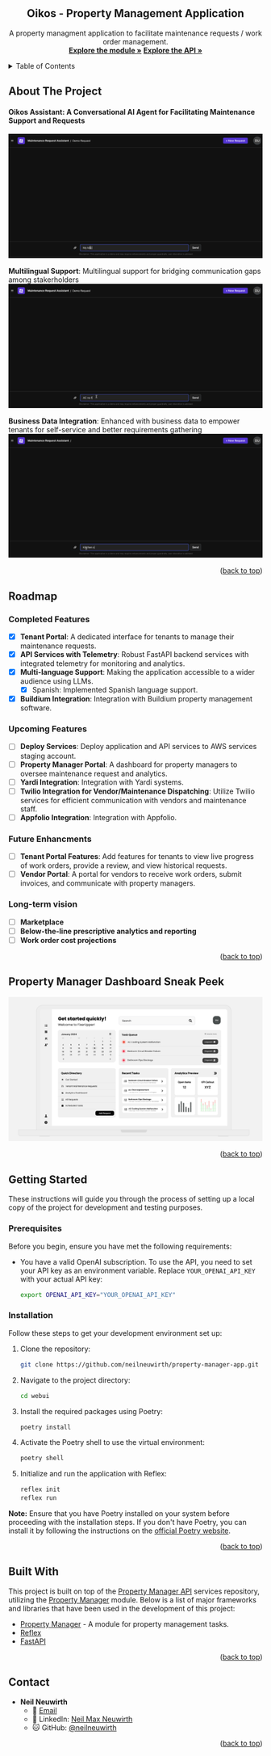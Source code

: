 <a name="readme-top"></a>

<!-- [![Contributors][contributors-shield]][contributors-url]
[![Forks][forks-shield]][forks-url]
[![Stargazers][stars-shield]][stars-url]
[![Issues][issues-shield]][issues-url]
[![LinkedIn][linkedin-shield]][linkedin-url] -->

<!-- PROJECT LOGO -->
<br />
<div align="center">
  <h2 align="center">Oikos - Property Management Application</h2>

  <p align="center">
    A property managment application to facilitate maintenance requests / work order management.
    <br />
    <a href="https://github.com/neilneuwirth/property-manager"><strong>Explore the module »</strong></a>
    <a href="https://github.com/neilneuwirth/property-manager-api"><strong>Explore the API »</strong></a>
    <!-- <br />
    <br />
    <a href="https://github.com/othneildrew/Best-README-Template">View Demo</a>
    ·
    <a href="https://github.com/othneildrew/Best-README-Template/issues">Report Bug</a>
    ·
    <a href="https://github.com/othneildrew/Best-README-Template/issues">Request Feature</a> -->
  </p>
</div>

<!-- TABLE OF CONTENTS -->
<details>
  <summary>Table of Contents</summary>
  <ol>
    <li>
      <a href="#about-the-project">About The Project</a>
    </li>
    <li><a href="#roadmap">Roadmap</a></li>
    <li>
      <a href="#getting-started">Getting Started</a>
      <ul>
        <li><a href="#prerequisites">Prerequisites</a></li>
        <li><a href="#installation">Installation</a></li>
      </ul>
    </li>
    <li><a href="#built-with">Built With</a></li>
    <li><a href="#contact">Contact</a></li>
  </ol>
</details>

<!-- ABOUT THE PROJECT -->

## About The Project
#### Oikos Assistant: A Conversational AI Agent for Facilitating Maintenance Support and Requests
<img src="./docs/demo.gif" alt="icon"/><br>

**Multilingual Support**: Multilingual support for bridging communication gaps among stakerholders
<img src="./docs/spanish_demo.gif" alt="icon"/><br>

**Business Data Integration**: Enhanced with business data to empower tenants for self-service and better requirements gathering
<img src="./docs/context_demo.gif" alt="icon"/>

<p align="right">(<a href="#readme-top">back to top</a>)</p>

<!-- ROADMAP -->

## Roadmap

### Completed Features

- [x] **Tenant Portal**: A dedicated interface for tenants to manage their maintenance requests.
- [x] **API Services with Telemetry**: Robust FastAPI backend services with integrated telemetry for monitoring and analytics.
- [x] **Multi-language Support**: Making the application accessible to a wider audience using LLMs.
  - [x] Spanish: Implemented Spanish language support.
- [x] **Buildium Integration**: Integration with Buildium property management software.

### Upcoming Features
- [ ] **Deploy Services**: Deploy application and API services to AWS services staging account. 
- [ ] **Property Manager Portal**: A dashboard for property managers to oversee maintenance request and analytics. 
- [ ] **Yardi Integration**: Integration with Yardi systems.
- [ ] **Twilio Integration for Vendor/Maintenance Dispatching**: Utilize Twilio services for efficient communication with vendors and maintenance staff. 
- [ ] **Appfolio Integration**: Integration with Appfolio.

### Future Enhancments
- [ ] **Tenant Portal Features**: Add features for tenants to view live progress of work orders, provide a review, and view historical requests. 
- [ ] **Vendor Portal**: A portal for vendors to receive work orders, submit invoices, and communicate with property managers.

### Long-term vision
- [ ] **Marketplace**
- [ ] **Below-the-line prescriptive analytics and reporting**
- [ ] **Work order cost projections**

<p align="right">(<a href="#readme-top">back to top</a>)</p>


## Property Manager Dashboard Sneak Peek 
<!-- PROPERTY MANAGER PREVIEW -->
<a href="https://app.uizard.io/p/d2e04da3">
<img src="./docs/landlord_mockup.png" alt="icon"/>
</a>
<p align="right">(<a href="#readme-top">back to top</a>)</p>

<!-- GETTING STARTED -->

## Getting Started

These instructions will guide you through the process of setting up a local copy of the project for development and testing purposes.

### Prerequisites

Before you begin, ensure you have met the following requirements:

- You have a valid OpenAI subscription. To use the API, you need to set your API key as an environment variable. Replace `YOUR_OPENAI_API_KEY` with your actual API key:

  ```bash
  export OPENAI_API_KEY="YOUR_OPENAI_API_KEY"
  ```

### Installation

Follow these steps to get your development environment set up:

1. Clone the repository:

   ```sh
   git clone https://github.com/neilneuwirth/property-manager-app.git
   ```

2. Navigate to the project directory:

   ```sh
   cd webui
   ```

3. Install the required packages using Poetry:

   ```sh
   poetry install
   ```

4. Activate the Poetry shell to use the virtual environment:

   ```sh
   poetry shell
   ```

5. Initialize and run the application with Reflex:

   ```sh
   reflex init
   reflex run
   ```

**Note:** Ensure that you have Poetry installed on your system before proceeding with the installation steps. If you don't have Poetry, you can install it by following the instructions on the [official Poetry website](https://python-poetry.org/docs/#installation).

<p align="right">(<a href="#readme-top">back to top</a>)</p>

<!-- BUILT WITH -->

## Built With

This project is built on top of the [Property Manager API](https://github.com/neilneuwirth/property-manager-api) services repository, utilizing the [Property Manager](https://github.com/neilneuwirth/property-manager) module. Below is a list of major frameworks and libraries that have been used in the development of this project:

- [Property Manager](https://github.com/neilneuwirth/property-manager) - A module for property management tasks.
- [Reflex](https://reflex.dev/)
- [FastAPI](https://fastapi.tiangolo.com/)

<p align="right">(<a href="#readme-top">back to top</a>)</p>
<!-- CONTACT -->

## Contact

- **Neil Neuwirth**
  - 📧 [Email](mailto:neil.neuwirth15@gmail.com)
  - 🔗 LinkedIn: [Neil Max Neuwirth](https://www.linkedin.com/in/neil-max-neuwirth-840a4872/)
  - 🐱 GitHub: [@neilneuwirth](https://github.com/neilneuwirth)

<p align="right">(<a href="#readme-top">back to top</a>)</p>



<!-- MARKDOWN LINKS & IMAGES -->
<!-- https://www.markdownguide.org/basic-syntax/#reference-style-links -->

[contributors-shield]: https://img.shields.io/github/contributors/othneildrew/Best-README-Template.svg?style=for-the-badge
[contributors-url]: https://github.com/othneildrew/Best-README-Template/graphs/contributors
[forks-shield]: https://img.shields.io/github/forks/othneildrew/Best-README-Template.svg?style=for-the-badge
[forks-url]: https://github.com/othneildrew/Best-README-Template/network/members
[stars-shield]: https://img.shields.io/github/stars/othneildrew/Best-README-Template.svg?style=for-the-badge
[stars-url]: https://github.com/othneildrew/Best-README-Template/stargazers
[issues-shield]: https://img.shields.io/github/issues/othneildrew/Best-README-Template.svg?style=for-the-badge
[issues-url]: https://github.com/othneildrew/Best-README-Template/issues
[license-shield]: https://img.shields.io/github/license/othneildrew/Best-README-Template.svg?style=for-the-badge
[license-url]: https://github.com/othneildrew/Best-README-Template/blob/master/LICENSE.txt
[linkedin-shield]: https://img.shields.io/badge/-LinkedIn-black.svg?style=for-the-badge&logo=linkedin&colorB=555
[linkedin-url]: https://www.linkedin.com/in/neil-max-neuwirth-840a4872/
